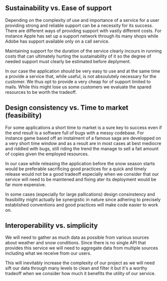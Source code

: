 ## Sustainability vs. Ease of support

Depending on the complexity of use and importance of a service for a user
providing strong and reliable support can be a necessity for its success.
There are different ways of providing support with vastly different costs. For
instance Apple has set up a support network through its many shops while Adobe
has support available only on a call service.

Maintaining support for the duration of the service clearly incours in running
costs that can ultimately hurting the sustainability of it so the degree of needed
support must clearly be estimated before deplyment.

In our case the application should be very easy to use and at the same time a provide
a service that, while useful, is not absoulutely necessary for the customer. We thus
opt to provide a very cheap for of support limited to mails. While this might lose us
some customers we evaluate the spared resources to be worth the tradeoff.



## Design consistency vs. Time to market (feasibility)

For some applications a short time to market is a sure key to success even if
the end result is a software full of bugs with a messy codebase. For instance
game based off an instalment of a famous saga are developped on a very short time
window and as a result are in most cases at best mediocre and riddled with bugs,
still riding the trend the manage to sell a fait amount of copies given the employed
resources.

In our case while releasing the application before the snow season starts would
be preferable sacrificing good practices for a quick and timely release would not
be a good tradeoff especially when we consider that our service will need to be
maintened and fixing ater its deployment would be far more expensive.

In some cases (especially for large pallications) design consinstency and feasibility
might actually be synergistic in nature since adhering to precisely established
conventions and good practices will make code easier to work on.


## Interoperability vs. simplicity

We will need to gather as much data as possible from various sources about weather
and snow conditions.
Since there is no single API that provides this service we will need to aggregate
data from multiple sources including what we receive from our users.

This will inevitably increase the complexity of our project as we will need
sift our data through many levels to clean and filter it but it's a worthy tradeoff
when we consider how much it benefits the utility of our service.
